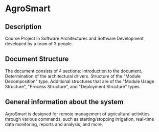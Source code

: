 # AgroSmart 
## Description
Course Project in Software Architectures and Software Development, developed by a team of 3 people.
## Document Structure
The document consists of 4 sections:
  Introduction to the document.
  Determination of the architectural drivers.
  Structure of the "Module Decomposition" type.
  Additional structures that are of the "Module Usage Structure", "Process Structure", and "Deployment Structure" types.
## General information about the system
AgroSmart is designed for remote management of agricultural activities through various commands, such as starting/stopping irrigation, real-time data monitoring, reports and analysis, and more.
